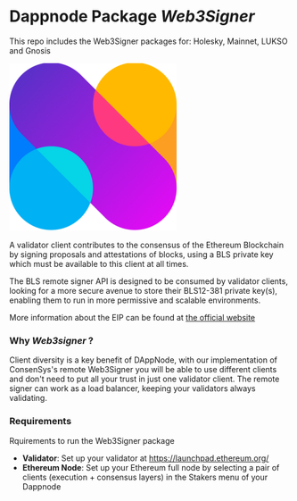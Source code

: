 # Dappnode Package _Web3Signer_

This repo includes the Web3Signer packages for: Holesky, Mainnet, LUKSO and Gnosis

![](avatar.png)

<!--Brief introduction about the source project (official project definition is an option): -->

A validator client contributes to the consensus of the Ethereum Blockchain by signing proposals and attestations of blocks, using a BLS private key which must be available to this client at all times.

The BLS remote signer API is designed to be consumed by validator clients, looking for a more secure avenue to store their BLS12-381 private key(s), enabling them to run in more permissive and scalable environments.

More information about the EIP can be found at [the official website](https://eips.ethereum.org/EIPS/eip-3030)

### Why _Web3signer_ ?

<!--What can you do with this package?: -->

Client diversity is a key benefit of DAppNode, with our implementation of ConsenSys's remote Web3Signer you will be able to use different clients and don't need to put all your trust in just one validator client. The remote signer can work as a load balancer, keeping your validators always validating.

### Requirements

Rquirements to run the Web3Signer package

- **Validator**: Set up your validator at https://launchpad.ethereum.org/
- **Ethereum Node**: Set up your Ethereum full node by selecting a pair of clients (execution + consensus layers) in the Stakers menu of your Dappnode
